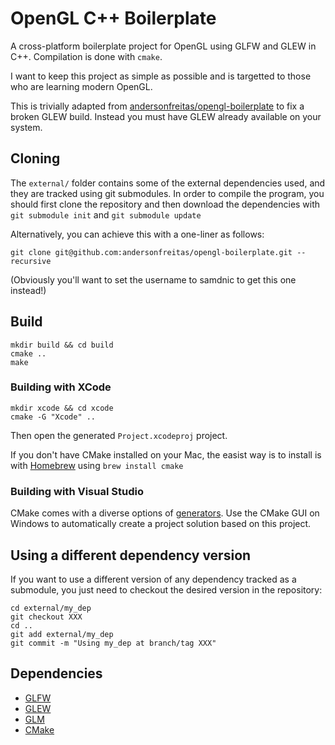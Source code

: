 # OpenGL C++ Boilerplate

A cross-platform boilerplate project for OpenGL using GLFW and GLEW in C++. Compilation is done with `cmake`.

I want to keep this project as simple as possible and is targetted to those who are learning modern OpenGL.

This is trivially adapted from [andersonfreitas/opengl-boilerplate](http://github.com/andersonfreitas/opengl-boilerplate) to fix a broken GLEW build. Instead you must have GLEW already available on your system.

## Cloning

The `external/` folder contains some of the external dependencies used, and they are tracked using git submodules. In order to compile the program, you should first clone the repository and then download the dependencies with `git submodule init` and `git submodule update`

Alternatively, you can achieve this with a one-liner as follows:

    git clone git@github.com:andersonfreitas/opengl-boilerplate.git --recursive

(Obviously you'll want to set the username to samdnic to get this one instead!)

## Build

    mkdir build && cd build
    cmake ..
    make

### Building with XCode

    mkdir xcode && cd xcode
    cmake -G "Xcode" ..

Then open the generated `Project.xcodeproj` project.

If you don't have CMake installed on your Mac, the easist way is to install is with [Homebrew](http://brew.sh) using `brew install cmake`

### Building with Visual Studio

CMake comes with a diverse options of [generators](http://www.cmake.org/cmake/help/v2.8.8/cmake.html#section_Generators). Use the CMake GUI on Windows to automatically create a project solution based on this project.

## Using a different dependency version

If you want to use a different version of any dependency tracked as a submodule, you just need to checkout the desired version in the repository:

    cd external/my_dep
    git checkout XXX
    cd ..
    git add external/my_dep
    git commit -m "Using my_dep at branch/tag XXX"

## Dependencies

 * [GLFW](https://github.com/glfw/glfw)
 * [GLEW](http://github.com/nigels-com/glew.git)
 * [GLM](https://github.com/g-truc/glm)
 * [CMake](http://www.cmake.org/)
